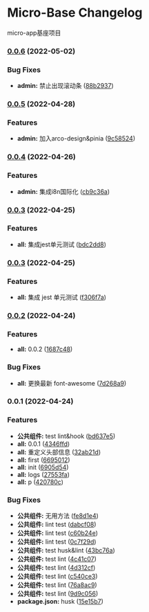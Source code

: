 # Micro-Base Changelog

micro-app基座项目

### [0.0.6](https://github.com/Eug620/micro-base/compare/v0.0.5...v0.0.6) (2022-05-02)


### Bug Fixes

* **admin:** 禁止出现滚动条 ([88b2937](https://github.com/Eug620/micro-base/commit/88b2937ff17cb072efa21ba1154618e3d9ca40d9))

### [0.0.5](https://github.com/Eug620/micro-base/compare/v0.0.4...v0.0.5) (2022-04-28)


### Features

* **admin:** 加入arco-design&pinia ([9c58524](https://github.com/Eug620/micro-base/commit/9c58524979cbad245d6334955265efd79ddd8f80))

### [0.0.4](https://github.com/Eug620/micro-base/compare/v0.0.3...v0.0.4) (2022-04-26)


### Features

* **admin:** 集成i8n国际化 ([cb9c36a](https://github.com/Eug620/micro-base/commit/cb9c36a83212a277638f17aa595cb21640538054))

### [0.0.3](https://github.com/Eug620/micro-base/compare/v0.0.2...v0.0.3) (2022-04-25)


### Features

* **all:** 集成jest单元测试 ([bdc2dd8](https://github.com/Eug620/micro-base/commit/bdc2dd8bd2423e6dbe203d00ede92d685abe3bb0))

### [0.0.3](https://github.com/Eug620/micro-base/compare/v0.0.2...v0.0.3) (2022-04-25)

### Features

- **all:** 集成 jest 单元测试 ([f306f7a](https://github.com/Eug620/micro-base/commit/f306f7a129977487cbf13063b26203150b64f08f))

### [0.0.2](https://github.com/Eug620/micro-base/compare/v0.0.1...v0.0.2) (2022-04-24)

### Features

- **all:** 0.0.2 ([1687c48](https://github.com/Eug620/micro-base/commit/1687c48b16ab7257060be6945fc1b5d46c5cec6e))

### Bug Fixes

- **all:** 更换最新 font-awesome ([7d268a9](https://github.com/Eug620/micro-base/commit/7d268a94d2e6056306cc5c9bb97d1790832fc8c0))

### 0.0.1 (2022-04-24)

### Features

- **公共组件:** test lint&hook ([bd637e5](https://github.com/Eug620/micro-base/commit/bd637e563b1a4b1e6ceb8fb462806bf19755191e))
- **all:** 0.0.1 ([4346ffd](https://github.com/Eug620/micro-base/commit/4346ffd25c643e570f97adec75fbc15dd4f44020))
- **all:** 重定义头部信息 ([32ab21d](https://github.com/Eug620/micro-base/commit/32ab21d25417c337bf733ba9cb3b810e158f5041))
- **all:** first ([6695012](https://github.com/Eug620/micro-base/commit/66950126776bf905d7aa1d485b2e41ec71fb4b77))
- **all:** init ([6905d54](https://github.com/Eug620/micro-base/commit/6905d54ebef2c516447d12d868923f4eaf1c4c9d))
- **all:** logs ([27553fa](https://github.com/Eug620/micro-base/commit/27553fa9b5ba759aa72893a60f2d9205f4d93dfa))
- **all:** p ([420780c](https://github.com/Eug620/micro-base/commit/420780cdfefb8b29ca627f31b27e428ca4ec2941))

### Bug Fixes

- **公共组件:** 无用方法 ([fe8d1e4](https://github.com/Eug620/micro-base/commit/fe8d1e424fe358f691cd9638890e98a192d4e3b9))
- **公共组件:** lint test ([dabcf08](https://github.com/Eug620/micro-base/commit/dabcf08b46ab8eac430b359635fe828de116f510))
- **公共组件:** lint test ([c60b24e](https://github.com/Eug620/micro-base/commit/c60b24ec2d68e91aaf97e328a42962e7c91a3728))
- **公共组件:** lint test ([0c7f29d](https://github.com/Eug620/micro-base/commit/0c7f29dc4b2d28d43d6737a33175449d5597730d))
- **公共组件:** test husk&lint ([43bc76a](https://github.com/Eug620/micro-base/commit/43bc76af692a99fe1af1eb93fd596a803223a02e))
- **公共组件:** test lint ([4c41c07](https://github.com/Eug620/micro-base/commit/4c41c075b6a573a85e186b7739a3dc455b1dd85a))
- **公共组件:** test lint ([4d312cf](https://github.com/Eug620/micro-base/commit/4d312cfb73e9da21ba2bb734821e7e8e1e30bf77))
- **公共组件:** test lint ([c540ce3](https://github.com/Eug620/micro-base/commit/c540ce39fb134f23a1451e88137d7d2fa7e13fb2))
- **公共组件:** test lint ([76a8ac9](https://github.com/Eug620/micro-base/commit/76a8ac90031a1b0b71ec011f5984fb472063bb26))
- **公共组件:** test lint ([9d9c056](https://github.com/Eug620/micro-base/commit/9d9c05609b16ec7f450999852ad2874545f046bf))
- **package.json:** husk ([15e15b7](https://github.com/Eug620/micro-base/commit/15e15b7262efc9a070979fb415a60a4699192607))
